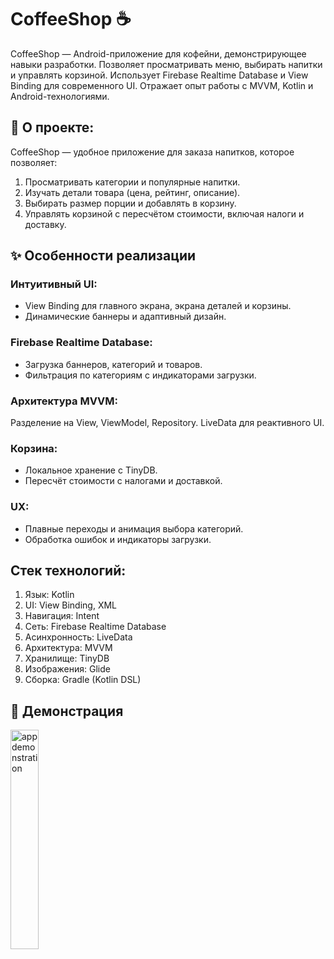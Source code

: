 # CoffeeShop ☕
CoffeeShop — Android-приложение для кофейни, демонстрирующее навыки разработки. Позволяет просматривать меню, выбирать напитки и управлять корзиной. Использует Firebase Realtime Database и View Binding для современного UI. Отражает опыт работы с MVVM, Kotlin и Android-технологиями.

## 📖 О проекте:
CoffeeShop — удобное приложение для заказа напитков, которое позволяет:
1. Просматривать категории и популярные напитки.
2. Изучать детали товара (цена, рейтинг, описание).
3. Выбирать размер порции и добавлять в корзину.
4. Управлять корзиной с пересчётом стоимости, включая налоги и доставку.

## ✨ Особенности реализации
### Интуитивный UI:
-  View Binding для главного экрана, экрана деталей и корзины.
-  Динамические баннеры и адаптивный дизайн.

### Firebase Realtime Database:
-  Загрузка баннеров, категорий и товаров.
-  Фильтрация по категориям с индикаторами загрузки.

### Архитектура MVVM:
Разделение на View, ViewModel, Repository.
LiveData для реактивного UI.

### Корзина:
- Локальное хранение с TinyDB.
- Пересчёт стоимости с налогами и доставкой.

### UX:
- Плавные переходы и анимация выбора категорий.
- Обработка ошибок и индикаторы загрузки.

## Стек технологий:
1. Язык: Kotlin
2. UI: View Binding, XML
3. Навигация: Intent
4. Сеть: Firebase Realtime Database
5. Асинхронность: LiveData
6. Архитектура: MVVM
7. Хранилище: TinyDB
8. Изображения: Glide
9. Сборка: Gradle (Kotlin DSL)

## 📸 Демонстрация
<img src="/screenshots/coffeeApp.gif" width="30%" height="30%" alt="app demonstration"/>  


